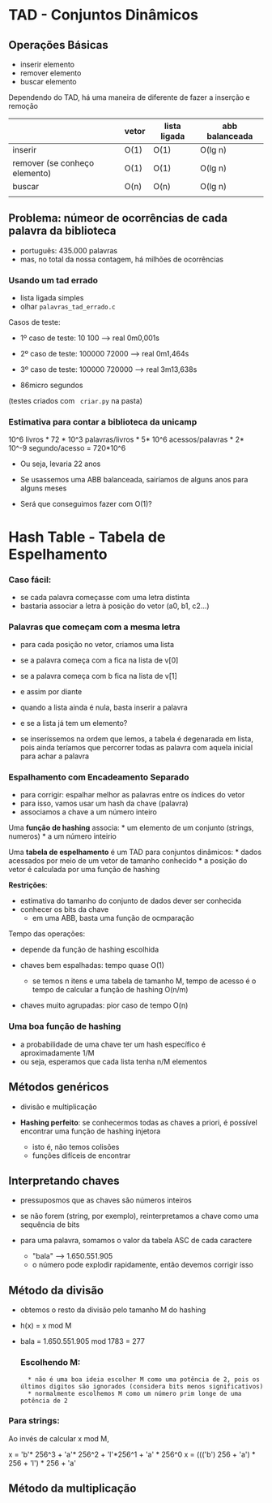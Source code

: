 # TAD - Conjuntos Dinâmicos 

## Operações Básicas
* inserir elemento
* remover elemento
* buscar elemento 

Dependendo do TAD, há uma maneira de diferente de fazer a inserção e remoção

|                               | vetor | lista ligada | abb balanceada |
|-------------------------------|-------|--------------|----------------|
| inserir                       | O(1)  | O(1)         | O(lg n)        |
| remover (se conheço elemento) | O(1)  | O(1)         | O(lg n)        |
| buscar                        | O(n)  | O(n)         | O(lg n)        |
|                               |       |              |                |


## Problema: númeor de ocorrências de cada palavra da biblioteca 
* português: 435.000 palavras
* mas, no total da nossa contagem, há milhões de ocorrências

### Usando um tad errado
* lista ligada simples
* olhar ``` palavras_tad_errado.c ```

Casos de teste:
* 1º caso de teste: 10 100 --> real    0m0,001s
* 2º caso de teste: 100000 72000 --> real    0m1,464s
* 3º caso de teste: 100000 720000 --> real    3m13,638s

* 86micro segundos

(testes criados com ``` criar.py``` na pasta)

### Estimativa para contar a biblioteca da unicamp 

10^6 livros * 72 * 10^3 palavras/livros * 5* 10^6 acessos/palavras * 2* 10^-9 segundo/acesso = 720*10^6

* Ou seja, levaria 22 anos 

* Se usassemos uma ABB balanceada, sairíamos de alguns anos para alguns meses

* Será que conseguimos fazer com O(1)?

# Hash Table - Tabela de Espelhamento 

### Caso fácil:
* se cada palavra começasse com uma letra distinta
* bastaria associar a letra à posição do vetor (a0, b1, c2...)

### Palavras que começam com a mesma letra
* para cada posição no vetor, criamos uma lista 
* se a palavra começa com a fica na lista de v[0]
* se a palavra começa com b fica na lista de v[1]
* e assim por diante

* quando a lista ainda é nula, basta inserir a palavra 
* e se a lista já tem um elemento?
* se inseríssemos na ordem que lemos, a tabela é degenarada em lista, pois ainda teríamos que percorrer todas as palavra com aquela inicial para achar a palavra 

### Espalhamento com Encadeamento Separado 
* para corrigir: espalhar melhor as palavras entre os índices do vetor
* para isso, vamos usar um hash da chave (palavra) 
* associamos a chave a um número inteiro

Uma **função de hashing** associa:
    * um elemento de um conjunto (strings, numeros)
    * a um número inteirio 

Uma **tabela de espelhamento** é um TAD para conjuntos dinâmicos:
    * dados acessados por meio de um vetor de tamanho conhecido 
    * a posição do vetor é calculada por uma função de hashing 


**Restrições**:
* estimativa do tamanho do conjunto de dados dever ser conhecida
* conhecer os bits da chave 
    * em uma ABB, basta uma função de ocmparação 

Tempo das operações:
* depende da função de hashing escolhida 
* chaves bem espalhadas: tempo quase O(1)
    * se temos n itens e uma tabela de tamanho M, tempo de acesso é o tempo de calcular a função de hashing O(n/m)

* chaves muito agrupadas: pior caso de tempo O(n)

### Uma boa função de hashing 
* a probabilidade de uma chave ter um hash específico é aproximadamente 1/M
* ou seja, esperamos que cada lista tenha n/M elementos

## Métodos genéricos 
* divisão e multiplicação 

* **Hashing perfeito**: se conhecermos todas as chaves a priori, é possível encontrar uma função de hashing injetora 
    * isto é, não temos colisões 
    * funções difíceis de encontrar

## Interpretando chaves
* pressuposmos que as chaves são números inteiros
* se não forem (string, por exemplo), reinterpretamos a chave como uma sequência de bits 

* para uma palavra, somamos o valor da tabela ASC de cada caractere
    * "bala" --> 1.650.551.905
    * o número pode explodir rapidamente, então devemos corrigir isso 

## Método da divisão
* obtemos o resto da divisão pelo tamanho M do hashing 
* h(x) = x mod M

* bala = 1.650.551.905 mod 1783 = 277

    ### Escolhendo M:
        * não é uma boa ideia escolher M como uma potência de 2, pois os últimos digitos são ignorados (considera bits menos significativos)
        * normalmente escolhemos M como um número prim longe de uma potência de 2 

### Para strings:

Ao invés de calcular x mod M, 

x = 'b'* 256^3 + 'a'* 256^2 + 'l'*256^1 + 'a' * 256^0
x = ((('b') 256 + 'a') * 256 + 'l') * 256 + 'a'



## Método da multiplicação 

